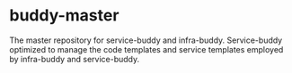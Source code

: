 # buddy-master
The master repository for service-buddy and infra-buddy.  Service-buddy optimized to manage the code templates and service templates employed by infra-buddy and service-buddy.
